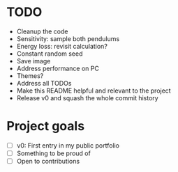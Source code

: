 # TODO

- Cleanup the code
- Sensitivity: sample both pendulums
- Energy loss: revisit calculation?
- Constant random seed
- Save image
- Address performance on PC
- Themes?
- Address all TODOs
- Make this README helpful and relevant to the project
- Release v0 and squash the whole commit history

# Project goals

- [ ] v0: First entry in my public portfolio
- [ ] Something to be proud of
- [ ] Open to contributions
